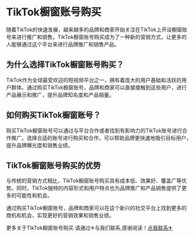 # TikTok橱窗账号购买

随着TikTok的快速发展，越来越多的品牌和商家开始关注在TikTok上开设橱窗账号来进行推广和销售。TikTok橱窗账号购买成为了一种新的营销方式，让更多的人能够通过这个平台来进行品牌推广和销售产品。

## 为什么选择TikTok橱窗账号购买？

TikTok作为全球最受欢迎的短视频平台之一，拥有着庞大的用户基础和活跃的用户群体。通过购买TikTok橱窗账号，品牌和商家可以直接接触到这些用户，进行产品展示和推广，提升品牌知名度和产品销量。

## 如何购买TikTok橱窗账号？

购买TikTok橱窗账号可以通过与平台合作或者找到有影响力的TikTok账号进行合作推广。选择合适的账号进行购买和合作，可以帮助品牌更快速地吸引目标用户，提升品牌曝光度和销售业绩。

## TikTok橱窗账号购买的优势

与传统的营销方式相比，TikTok橱窗账号购买具有成本低、效果好、覆盖广等优势。同时，TikTok独特的内容形式和用户特点也为品牌推广和产品销售提供了更多的可能性和机会。

通过购买TikTok橱窗账号，品牌和商家可以在这个新兴的社交平台上找到更多的商机和机会，实现更好的营销效果和销售业绩。

更多关于TikTok橱窗账号购买 请通过✈与我们联系,感谢阅读！[点我联系✈](https://data.G208.com)